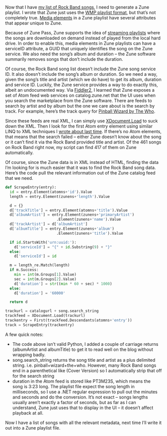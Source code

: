 Now that I have [my list of Rock Band
songs](http://devhawk.net/2008/11/26/ironpython-and-linq-to-xml-part-2-screen-scraping/),
I need to generate a Zune playlist. I wrote that Zune just uses the [WMP
playlist format](http://msdn.microsoft.com/en-us/library/bb249686.aspx),
but that’s not completely true. [Media
elements](http://msdn.microsoft.com/en-us/library/bb262730(VS.85).aspx)
in a Zune playlist have several attributes that appear unique to Zune.

Because of Zune Pass, Zune supports the idea of [streaming
playlists](http://www.mjefferson.net/2008/04/03/zune-streaming-playlists/)
where the songs are downloaded on demand instead of played from the
local hard drive. In order to enable this, media elements in Zune
playlists can have a serviceID attribute, a GUID that uniquely
identifies the song on the Zune service. We also need the song’s album
and duration – the Zune software summarily removes songs that don’t
include the duration.

Of course, the Rock Band song list doesn’t include the Zune song service
ID. It also doesn’t include the song’s album or duration. So we need a
way, given the song’s title and artist (which we do have) to get its
album, duration and service ID. Luckily, the Zune service provides a way
to do exactly this, albeit an undocumented way. Via
[Fiddler2](http://www.fiddler2.com/fiddler2/), I learned that Zune
exposes a set of Atom feed web services on catalog.zune.net that the UI
uses when you search the marketplace from the Zune software. There are
feeds to search by artist and by album but the one we care about is the
search by track. For example, here’s the track query for [Pinball Wizard
by The
Who](http://catalog.zune.net/v1.2/music/track?q=pinball+wizard+the+who).

Since these feeds are real XML, I can simply use
[XDocument.Load](http://msdn.microsoft.com/library/system.xml.linq.xdocument.load.aspx)
to suck down the XML. Then I look for the first Atom entry element using
similar LINQ to XML techniques I [wrote about last
time](http://devhawk.net/2008/11/26/ironpython-and-linq-to-xml-part-2-screen-scraping/).
If there’s no Atom elements, that means that the search failed – either
Zune doesn’t know about the song or it can’t find it via the Rock Band
provided title and artist. Of the 461 songs on Rock Band right now, my
script can find 417 of them on Zune automatically.

Of course, since the Zune data is in XML instead of HTML, finding the
data I’m looking for is much easier that it was to find the Rock Band
song data. Here’s the code pull the relevant information out of the Zune
catalog feed that we need.

``` python
def ScrapeEntry(entry):
  id = entry.Element(atomns+'id').Value  
  length = entry.Element(zunens+'length').Value  

  d = {}  
  d['trackTitle'] = entry.Element(atomns+'title').Value  
  d['albumArtist'] = entry.Element(zunens+'primaryArtist')
                       .Element(zunens+'name').Value  
  d['trackArtist'] = d['albumArtist']  
  d['albumTitle'] = entry.Element(zunens+'album')
                       .Element(zunens+'title').Value  

  if id.StartsWith('urn:uuid:'):  
    d['serviceId'] = "{" + id.Substring(9) + "}"  
  else:  
    d['serviceId'] = id  

  m = length_re.Match(length)  
  if m.Success:  
    min = int(m.Groups[1].Value)  
    sec = int(m.Groups[2].Value)  
    d['duration'] = str((min * 60 + sec) * 1000)  
  else:  
    d['duration'] = '60000'  

  return d  

trackurl = catalogurl + song.search_string
trackfeed = XDocument.Load(trackurl)  
trackentry = First(trackfeed.Descendants(atomns+'entry'))  
track = ScrapeEntry(trackentry)
```

A few quick notes:

-   The code above isn’t valid Python, I added a couple of carriage
    returns (albumArtist and albumTitle) to get it to read well on the
    blog without wrapping badly.
-   song.search\_string returns the song title and artist as a plus
    delimited string. i.e. pinball+wizard+the+who. However, many Rock
    Band songs end in a parenthetical like (Cover Version) so I
    automatically strip that off for the search string
-   duration in the Atom feed is stored like PT3M23S, which means the
    song is 3:23 long. The playlist file expect the song length in
    milliseconds, so I use a .NET regular expression to pull out the
    minutes and seconds and do the conversion. It’s not exact – songs
    lengths usually aren’t exactly a factor of seconds, but as far as I
    can understand, Zune just uses that to display in the UI – it
    doesn’t affect playback at all.

Now I have a list of songs with all the relevant metadata, next time
I’ll write it out into a Zune playlist file.
